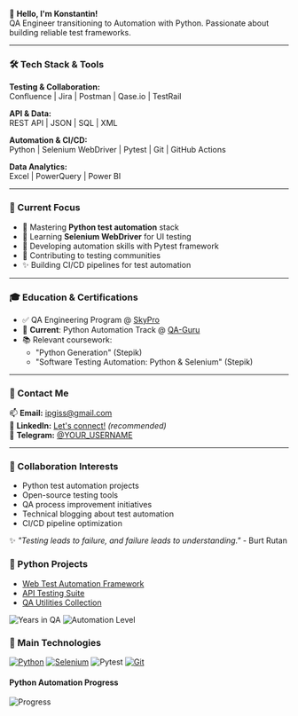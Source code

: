 👋 **Hello, I'm Konstantin!**  
QA Engineer transitioning to Automation with Python. Passionate about building reliable test frameworks.

---

### 🛠️ Tech Stack & Tools

**Testing & Collaboration:**  
Confluence | Jira | Postman | Qase.io | TestRail  

**API & Data:**  
REST API | JSON | SQL | XML  

**Automation & CI/CD:**  
Python | Selenium WebDriver | Pytest | Git | GitHub Actions  

**Data Analytics:**  
Excel | PowerQuery | Power BI  

---

### 🚀 Current Focus
- 🔭 Mastering **Python test automation** stack
- 🌱 Learning **Selenium WebDriver** for UI testing
- 🐍 Developing automation skills with Pytest framework
- 🤝 Contributing to testing communities
- ✨ Building CI/CD pipelines for test automation

---

### 🎓 Education & Certifications
- ✅ QA Engineering Program @ [SkyPro](https://sky.pro/)
- 🐍 **Current**: Python Automation Track @ [QA-Guru](https://qa.guru/)
- 📚 Relevant coursework:
  - "Python Generation" (Stepik)
  - "Software Testing Automation: Python & Selenium" (Stepik)

---

### 💌 Contact Me
📫 **Email:** [ipgiss@gmail.com](mailto:ipgiss@gmail.com)  
💼 **LinkedIn:** [Let's connect!](https://linkedin.com/in/YOUR_PROFILE) *(recommended)*  
📱 **Telegram:** [@YOUR_USERNAME](https://t.me/YOUR_USERNAME)  

---

### 🤝 Collaboration Interests
- Python test automation projects
- Open-source testing tools
- QA process improvement initiatives
- Technical blogging about test automation
- CI/CD pipeline optimization

✨ *"Testing leads to failure, and failure leads to understanding."* - Burt Rutan

### 🐍 Python Projects
- [Web Test Automation Framework](https://github.com/your/repo)
- [API Testing Suite](https://github.com/your/repo)
- [QA Utilities Collection](https://github.com/your/repo)

<!---
ipgiss/ipgiss is a ✨ special ✨ repository because its `README.md` (this file) appears on your GitHub profile.
You can click the Preview link to take a look at your changes.
--->
![Years in QA](https://img.shields.io/badge/Years_in_QA-1+-blue)
![Automation Level](https://img.shields.io/badge/Automation-Junior-yellow)


### 🔧 Main Technologies
[![Python](https://img.shields.io/badge/Python-3776AB?style=for-the-badge&logo=python&logoColor=white)](https://python.org)
[![Selenium](https://img.shields.io/badge/Selenium-43B02A?style=for-the-badge&logo=Selenium&logoColor=white)](https://selenium.dev)
![Pytest](https://img.shields.io/badge/Pytest-0A9EDC?style=for-the-badge&logo=pytest&logoColor=white)
[![Git](https://img.shields.io/badge/Git-F05032?style=for-the-badge&logo=git&logoColor=white)](https://git-scm.com)

<h4>Python Automation Progress</h4>

![Progress](https://progress-bar.dev/65/?scale=100&title=QA-Guru&width=400&color=brightgreen)
